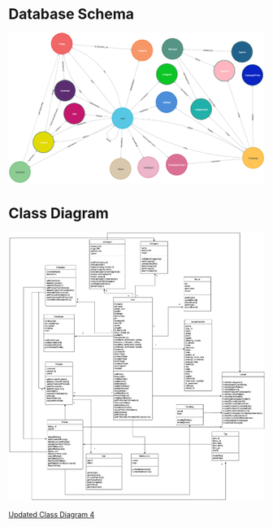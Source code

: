 <!-- TITLE: Technical Documentation -->

# Database Schema
![Graph](/uploads/technical-diagrams/graph.png "Graph")


# Class Diagram
![Updated Class Diagram 1](/uploads/technical-diagrams/updated-class-diagram-1.png "Updated Class Diagram 1")

[Updated Class Diagram 4](/uploads/technical-diagrams/updated-class-diagram-4.drawio "Updated Class Diagram 4")